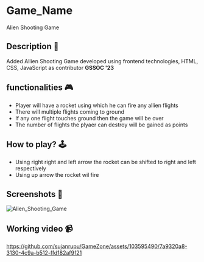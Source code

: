 # **Game_Name** 

Alien Shooting Game

## **Description 📃**
Added Allien Shooting Game developed using frontend technologies, HTML, CSS, JavaScript as contributor **GSSOC '23**

## **functionalities 🎮**
- Player will have a rocket using which he can fire any allien flights
- There will multiple flights coming to ground
- If any one flight touches ground then the game will be over
- The number of flights the plyaer can destroy will be gained as points

## **How to play? 🕹️**
- Using right right and left arrow the rocket can be shifted to right and left respectively
- Using up arrow the rocket wil fire

## **Screenshots 📸**
![Alien_Shooting_Game](https://github.com/sujanrupu/GameZone/assets/103595490/2ca6c8cd-c216-46da-8039-bd504ff53131)


## **Working video 📹**


https://github.com/sujanrupu/GameZone/assets/103595490/7a9320a8-3130-4c9a-b512-ffd182af9f21
